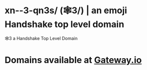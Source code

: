 # xn--3-qn3s/ (🕸3/) | an emoji Handshake top level domain
🕸3 a Handshake Top Level Domain
# Domains available at [Gateway.io](https://gateway.io/tlds/xn--3-qn3s)
